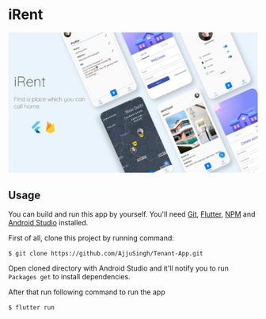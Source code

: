 <h1>iRent</h1>

<img src = "Final template.png"/>

## Usage

You can build and run this app by yourself. You'll need [Git](https://git-scm.com), [Flutter](https://flutter.dev/docs/get-started/install), [NPM](https://www.npmjs.com/get-npm) and [Android Studio](https://developer.android.com/studio) installed.

First of all, clone this project by running command:

```
$ git clone https://github.com/AjjuSingh/Tenant-App.git
```

Open cloned directory with Android Studio and it'll notify you to run `Packages get` to install dependencies.

After that run following command to run the app
```
$ flutter run
```